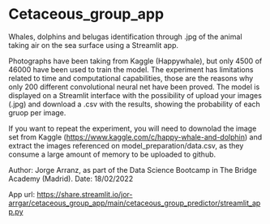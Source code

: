 # Cetaceous_group_app
Whales, dolphins and belugas identification through .jpg of the animal taking air on the sea surface using a Streamlit app.

Photographs have been taking from Kaggle (Happywhale), but only 4500 of 46000 have been used to train the model. The experiment has limitations related to time and computational capabilities, those are the reasons why only 200 different convolutional neural net have been proved. The model is displayed on a Streamlit interface with the possibility of upload your images (.jpg) and download a .csv with the results, showing the probability of each gruop per image.

If you want to repeat the experiment, you will need to downolad the image set from Kaggle (https://www.kaggle.com/c/happy-whale-and-dolphin) and extract the images referenced on model_preparation/data.csv, as they consume a large amount of memory to be uploaded to github.

Author: Jorge Arranz, as part of the Data Science Bootcamp in The Bridge Academy (Madrid). Date: 18/02/2022

App url: https://share.streamlit.io/jor-arrgar/cetaceous_group_app/main/cetaceous_group_predictor/streamlit_app.py
